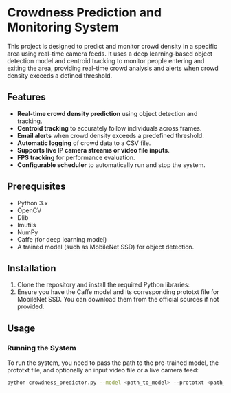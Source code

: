 # Crowdness Prediction and Monitoring System

This project is designed to predict and monitor crowd density in a specific area using real-time camera feeds. It uses a deep learning-based object detection model and centroid tracking to monitor people entering and exiting the area, providing real-time crowd analysis and alerts when crowd density exceeds a defined threshold.

## Features
- **Real-time crowd density prediction** using object detection and tracking.
- **Centroid tracking** to accurately follow individuals across frames.
- **Email alerts** when crowd density exceeds a predefined threshold.
- **Automatic logging** of crowd data to a CSV file.
- **Supports live IP camera streams or video file inputs**.
- **FPS tracking** for performance evaluation.
- **Configurable scheduler** to automatically run and stop the system.

## Prerequisites

- Python 3.x
- OpenCV
- Dlib
- Imutils
- NumPy
- Caffe (for deep learning model)
- A trained model (such as MobileNet SSD) for object detection.

## Installation

1. Clone the repository and install the required Python libraries:
2. Ensure you have the Caffe model and its corresponding prototxt file for MobileNet SSD. You can download them from the official sources if not provided.

## Usage

### Running the System

To run the system, you need to pass the path to the pre-trained model, the prototxt file, and optionally an input video file or a live camera feed:

```bash
python crowdness_predictor.py --model <path_to_model> --prototxt <path_to_prototxt> --input <optional_input_video> --output <optional_output_video>

